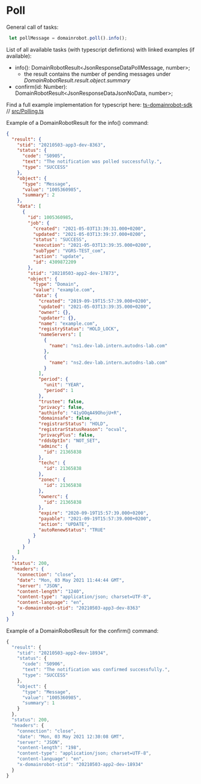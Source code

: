 # Poll

General call of tasks:

```javascript
 let pollMessage = domainrobot.poll().info();
```

List of all available tasks (with typescript defintions) with linked examples (if available):

* info(): DomainRobotResult<JsonResponseDataPollMessage, number>;
  * the result contains the number of pending messages under *DomainRobotResult.result.object.summary*
* confirm(id: Number): DomainRobotResult<JsonResponseDataJsonNoData, number>;

Find a full example implementation for typescript here: [ts-domainrobot-sdk](https://github.com/adelholtz/ts-domainrobot-sdk) // [src/Polling.ts](https://github.com/adelholtz/ts-domainrobot-sdk/blob/master/src/Polling.ts)

Example of a DomainRobotResult for the info() command:

```json
{
  "result": {
    "stid": "20210503-app3-dev-8363",
    "status": {
      "code": "S0905",
      "text": "The notification was polled successfully.",
      "type": "SUCCESS"
    },
    "object": {
      "type": "Message",
      "value": "1005360985",
      "summary": 2
    },
    "data": [
      {
        "id": 1005360985,
        "job": {
          "created": "2021-05-03T13:39:31.000+0200",
          "updated": "2021-05-03T13:39:37.000+0200",
          "status": "SUCCESS",
          "execution": "2021-05-03T13:39:35.000+0200",
          "subType": "VGRS-TEST_com",
          "action": "update",
          "id": 4309872209
        },
        "stid": "20210503-app2-dev-17873",
        "object": {
          "type": "Domain",
          "value": "example.com",
          "data": {
            "created": "2019-09-19T15:57:39.000+0200",
            "updated": "2021-05-03T13:39:35.000+0200",
            "owner": {},
            "updater": {},
            "name": "example.com",
            "registryStatus": "HOLD_LOCK",
            "nameServers": [
              {
                "name": "ns1.dev-lab.intern.autodns-lab.com"
              },
              {
                "name": "ns2.dev-lab.intern.autodns-lab.com"
              }
            ],
            "period": {
              "unit": "YEAR",
              "period": 1
            },
            "trustee": false,
            "privacy": false,
            "authinfo": "41yOOqA49OhojU+R",
            "domainsafe": false,
            "registrarStatus": "HOLD",
            "registrarStatusReason": "ocval",
            "privacyPlus": false,
            "rddsOptIn": "NOT_SET",
            "adminc": {
              "id": 21365838
            },
            "techc": {
              "id": 21365838
            },
            "zonec": {
              "id": 21365838
            },
            "ownerc": {
              "id": 21365838
            },
            "expire": "2020-09-19T15:57:39.000+0200",
            "payable": "2021-09-19T15:57:39.000+0200",
            "action": "UPDATE",
            "autoRenewStatus": "TRUE"
          }
        }
      }
    ]
  },
  "status": 200,
  "headers": {
    "connection": "close",
    "date": "Mon, 03 May 2021 11:44:44 GMT",
    "server": "JSON",
    "content-length": "1240",
    "content-type": "application/json; charset=UTF-8",
    "content-language": "en",
    "x-domainrobot-stid": "20210503-app3-dev-8363"
  }
}
```

Example of a DomainRobotResult for the confirm() command:

```javascript
{
  "result": {
    "stid": "20210503-app2-dev-18934",
    "status": {
      "code": "S0906",
      "text": "The notification was confirmed successfully.",
      "type": "SUCCESS"
    },
    "object": {
      "type": "Message",
      "value": "1005360985",
      "summary": 1
    }
  },
  "status": 200,
  "headers": {
    "connection": "close",
    "date": "Mon, 03 May 2021 12:30:08 GMT",
    "server": "JSON",
    "content-length": "198",
    "content-type": "application/json; charset=UTF-8",
    "content-language": "en",
    "x-domainrobot-stid": "20210503-app2-dev-18934"
  }
}
```
